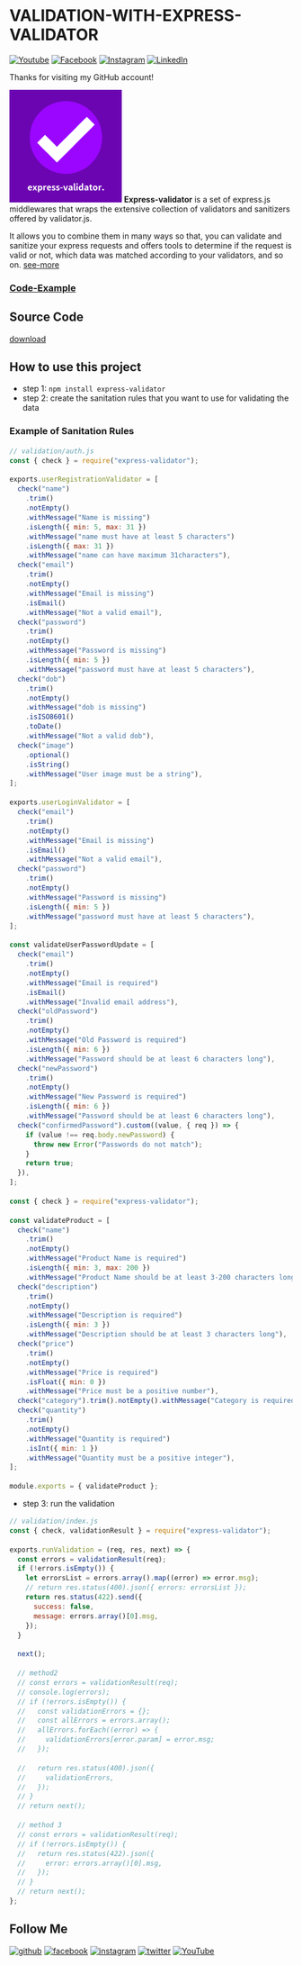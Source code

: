 # VALIDATION-WITH-EXPRESS-VALIDATOR

[![Youtube][youtube-shield]][youtube-url]
[![Facebook][facebook-shield]][facebook-url]
[![Instagram][instagram-shield]][instagram-url]
[![LinkedIn][linkedin-shield]][linkedin-url]

Thanks for visiting my GitHub account!

<img src ="screenshot/icon.png" height = "200px" width = "200px"/> **Express-validator** is a set of express.js middlewares that wraps the extensive collection of validators and sanitizers offered by validator.js.

It allows you to combine them in many ways so that, you can validate and sanitize your express requests and offers tools to determine if the request is valid or not, which data was matched according to your validators, and so on. [see-more](https://express-validator.github.io/docs/)

### [Code-Example](https://github.com/learnwithfair/mern-ecommerce-electro-master)

## Source Code 
[download](https://mega.nz/file/xKNl3bib#9NOgw1YEr6uL8z_4Ez56cagl4cnPeoY6bGyGaj4hdwc)

## How to use this project

- step 1: `npm install express-validator`
- step 2: create the sanitation rules that you want to use for validating the data

### Example of Sanitation Rules

```js
// validation/auth.js
const { check } = require("express-validator");

exports.userRegistrationValidator = [
  check("name")
    .trim()
    .notEmpty()
    .withMessage("Name is missing")
    .isLength({ min: 5, max: 31 })
    .withMessage("name must have at least 5 characters")
    .isLength({ max: 31 })
    .withMessage("name can have maximum 31characters"),
  check("email")
    .trim()
    .notEmpty()
    .withMessage("Email is missing")
    .isEmail()
    .withMessage("Not a valid email"),
  check("password")
    .trim()
    .notEmpty()
    .withMessage("Password is missing")
    .isLength({ min: 5 })
    .withMessage("password must have at least 5 characters"),
  check("dob")
    .trim()
    .notEmpty()
    .withMessage("dob is missing")
    .isISO8601()
    .toDate()
    .withMessage("Not a valid dob"),
  check("image")
    .optional()
    .isString()
    .withMessage("User image must be a string"),
];

exports.userLoginValidator = [
  check("email")
    .trim()
    .notEmpty()
    .withMessage("Email is missing")
    .isEmail()
    .withMessage("Not a valid email"),
  check("password")
    .trim()
    .notEmpty()
    .withMessage("Password is missing")
    .isLength({ min: 5 })
    .withMessage("password must have at least 5 characters"),
];

const validateUserPasswordUpdate = [
  check("email")
    .trim()
    .notEmpty()
    .withMessage("Email is required")
    .isEmail()
    .withMessage("Invalid email address"),
  check("oldPassword")
    .trim()
    .notEmpty()
    .withMessage("Old Password is required")
    .isLength({ min: 6 })
    .withMessage("Password should be at least 6 characters long"),
  check("newPassword")
    .trim()
    .notEmpty()
    .withMessage("New Password is required")
    .isLength({ min: 6 })
    .withMessage("Password should be at least 6 characters long"),
  check("confirmedPassword").custom((value, { req }) => {
    if (value !== req.body.newPassword) {
      throw new Error("Passwords do not match");
    }
    return true;
  }),
];

const { check } = require("express-validator");

const validateProduct = [
  check("name")
    .trim()
    .notEmpty()
    .withMessage("Product Name is required")
    .isLength({ min: 3, max: 200 })
    .withMessage("Product Name should be at least 3-200 characters long"),
  check("description")
    .trim()
    .notEmpty()
    .withMessage("Description is required")
    .isLength({ min: 3 })
    .withMessage("Description should be at least 3 characters long"),
  check("price")
    .trim()
    .notEmpty()
    .withMessage("Price is required")
    .isFloat({ min: 0 })
    .withMessage("Price must be a positive number"),
  check("category").trim().notEmpty().withMessage("Category is required"),
  check("quantity")
    .trim()
    .notEmpty()
    .withMessage("Quantity is required")
    .isInt({ min: 1 })
    .withMessage("Quantity must be a positive integer"),
];

module.exports = { validateProduct };
```

- step 3: run the validation

```js
// validation/index.js
const { check, validationResult } = require("express-validator");

exports.runValidation = (req, res, next) => {
  const errors = validationResult(req);
  if (!errors.isEmpty()) {
    let errorsList = errors.array().map((error) => error.msg);
    // return res.status(400).json({ errors: errorsList });
    return res.status(422).send({
      success: false,
      message: errors.array()[0].msg,
    });
  }

  next();

  // method2
  // const errors = validationResult(req);
  // console.log(errors);
  // if (!errors.isEmpty()) {
  //   const validationErrors = {};
  //   const allErrors = errors.array();
  //   allErrors.forEach((error) => {
  //     validationErrors[error.param] = error.msg;
  //   });

  //   return res.status(400).json({
  //     validationErrors,
  //   });
  // }
  // return next();

  // method 3
  // const errors = validationResult(req);
  // if (!errors.isEmpty()) {
  //   return res.status(422).json({
  //     error: errors.array()[0].msg,
  //   });
  // }
  // return next();
};
```

## Follow Me

[<img src='https://cdn.jsdelivr.net/npm/simple-icons@3.0.1/icons/github.svg' alt='github' height='40'>](https://github.com/learnwithfair) [<img src='https://cdn.jsdelivr.net/npm/simple-icons@3.0.1/icons/facebook.svg' alt='facebook' height='40'>](https://www.facebook.com/learnwithfair/) [<img src='https://cdn.jsdelivr.net/npm/simple-icons@3.0.1/icons/instagram.svg' alt='instagram' height='40'>](https://www.instagram.com/learnwithfair/) [<img src='https://cdn.jsdelivr.net/npm/simple-icons@3.0.1/icons/twitter.svg' alt='twitter' height='40'>](https://www.twiter.com/learnwithfair/) [<img src='https://cdn.jsdelivr.net/npm/simple-icons@3.0.1/icons/youtube.svg' alt='YouTube' height='40'>](https://www.youtube.com/@learnwithfair)

<!-- MARKDOWN LINKS & IMAGES -->

[youtube-shield]: https://img.shields.io/badge/-Youtube-black.svg?style=flat-square&logo=youtube&color=555&logoColor=white
[youtube-url]: https://youtube.com/@learnwithfair
[facebook-shield]: https://img.shields.io/badge/-Facebook-black.svg?style=flat-square&logo=facebook&color=555&logoColor=white
[facebook-url]: https://facebook.com/learnwithfair
[instagram-shield]: https://img.shields.io/badge/-Instagram-black.svg?style=flat-square&logo=instagram&color=555&logoColor=white
[instagram-url]: https://instagram.com/learnwithfair
[linkedin-shield]: https://img.shields.io/badge/-LinkedIn-black.svg?style=flat-square&logo=linkedin&colorB=555
[linkedin-url]: https://linkedin.com/company/learnwithfair
